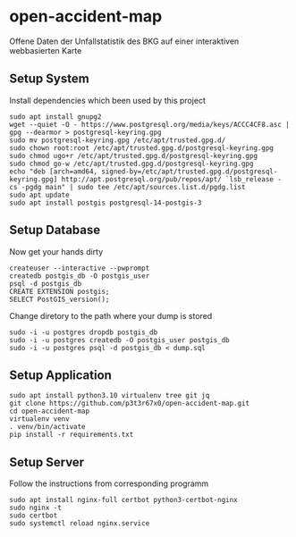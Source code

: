 # open-accident-map

Offene Daten der Unfallstatistik des BKG auf einer interaktiven webbasierten Karte



## Setup System

Install dependencies which been used by this project

```
sudo apt install gnupg2
wget --quiet -O - https://www.postgresql.org/media/keys/ACCC4CF8.asc | gpg --dearmor > postgresql-keyring.gpg
sudo mv postgresql-keyring.gpg /etc/apt/trusted.gpg.d/
sudo chown root:root /etc/apt/trusted.gpg.d/postgresql-keyring.gpg
sudo chmod ugo+r /etc/apt/trusted.gpg.d/postgresql-keyring.gpg
sudo chmod go-w /etc/apt/trusted.gpg.d/postgresql-keyring.gpg
echo "deb [arch=amd64, signed-by=/etc/apt/trusted.gpg.d/postgresql-keyring.gpg] http://apt.postgresql.org/pub/repos/apt/ `lsb_release -cs`-pgdg main" | sudo tee /etc/apt/sources.list.d/pgdg.list
sudo apt update
sudo apt install postgis postgresql-14-postgis-3
```


## Setup Database

Now get your hands dirty

```
createuser --interactive --pwprompt
createdb postgis_db -O postgis_user
psql -d postgis_db
CREATE EXTENSION postgis;
SELECT PostGIS_version();
```

Change diretory to the path where your dump is stored

```
sudo -i -u postgres dropdb postgis_db
sudo -i -u postgres createdb -O postgis_user postgis_db
sudo -i -u postgres psql -d postgis_db < dump.sql
```


## Setup Application

```
sudo apt install python3.10 virtualenv tree git jq
git clone https://github.com/p3t3r67x0/open-accident-map.git
cd open-accident-map
virtualenv venv
. venv/bin/activate
pip install -r requirements.txt
```


## Setup Server

Follow the instructions from corresponding programm

```
sudo apt install nginx-full certbot python3-certbot-nginx
sudo nginx -t
sudo certbot
sudo systemctl reload nginx.service
```
